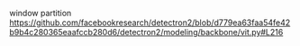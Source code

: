 window partition
https://github.com/facebookresearch/detectron2/blob/d779ea63faa54fe42b9b4c280365eaafccb280d6/detectron2/modeling/backbone/vit.py#L216